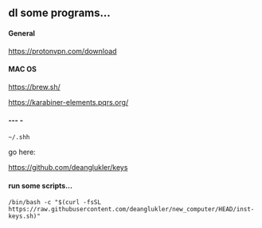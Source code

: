 ## dl some programs...

#### General

https://protonvpn.com/download

#### MAC OS

https://brew.sh/

https://karabiner-elements.pqrs.org/

#### --- -

`~/.shh`

go here:

https://github.com/deanglukler/keys

#### run some scripts...

```
/bin/bash -c "$(curl -fsSL https://raw.githubusercontent.com/deanglukler/new_computer/HEAD/inst-keys.sh)"
```

